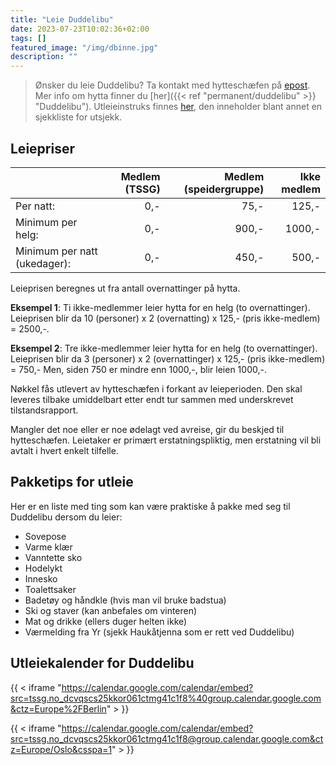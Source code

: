 ```yaml
---
title: "Leie Duddelibu"
date: 2023-07-23T10:02:36+02:00
tags: []
featured_image: "/img/dbinne.jpg"
description: ""
---
```


> Ønsker du leie Duddelibu? Ta kontakt med hytteschæfen på [epost](mailto:duddelibu@tssg.no).
> Mer info om hytta finner du [her]({{< ref "permanent/duddelibu" >}} "Duddelibu").
> Utleieinstruks finnes [her](/doc/utleieinstruks_no.pdf), den inneholder blant annet en sjekkliste for utsjekk.

## Leiepriser

| | Medlem (TSSG) | Medlem (speidergruppe) | Ikke medlem |
|:---|---:|---:|---:|
| Per natt: | 0,- | 75,- | 125,- |
| Minimum per helg: | 0,- | 900,- | 1000,- |
| Minimum per natt (ukedager): | 0,- | 450,- | 500,- |

Leieprisen beregnes ut fra antall overnattinger på hytta.

**Eksempel 1**: Ti ikke-medlemmer leier hytta for en helg (to overnattinger).
Leieprisen blir da 10 (personer) x 2 (overnatting) x 125,- (pris ikke-medlem) = 2500,-.

**Eksempel 2**: Tre ikke-medlemmer leier hytta for en helg (to overnattinger).
Leieprisen blir da 3 (personer) x 2 (overnattinger) x 125,- (pris ikke-medlem) = 750,-
Men, siden 750 er mindre enn 1000,-, blir leien 1000,-.

Nøkkel fås utlevert av hytteschæfen i forkant av leieperioden.
Den skal leveres tilbake umiddelbart etter endt tur sammen med underskrevet tilstandsrapport.

Mangler det noe eller er noe ødelagt ved avreise, gir du beskjed til hytteschæfen.
Leietaker er primært erstatningspliktig, men erstatning vil bli avtalt i hvert enkelt tilfelle.

## Pakketips for utleie

Her er en liste med ting som kan være praktiske å pakke med seg til Duddelibu dersom du leier:

* Sovepose
* Varme klær
* Vanntette sko
* Hodelykt
* Innesko
* Toalettsaker
* Badetøy og håndkle (hvis man vil bruke badstua)
* Ski og staver (kan anbefales om vinteren)
* Mat og drikke (ellers duger helten ikke)
* Værmelding fra Yr (sjekk Haukåtjenna som er rett ved Duddelibu)

## Utleiekalender for Duddelibu

{{ < iframe "https://calendar.google.com/calendar/embed?src=tssg.no_dcvqscs25kkor061ctmg41c1f8%40group.calendar.google.com&ctz=Europe%2FBerlin" > }}

{{ < iframe "https://calendar.google.com/calendar/embed?src=tssg.no_dcvqscs25kkor061ctmg41c1f8@group.calendar.google.com&ctz=Europe/Oslo&csspa=1" > }}

